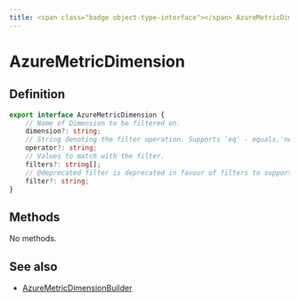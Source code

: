 ```yaml
---
title: <span class="badge object-type-interface"></span> AzureMetricDimension
---
```

# <span class="badge object-type-interface"></span> AzureMetricDimension

## Definition

```typescript
export interface AzureMetricDimension {
	// Name of Dimension to be filtered on.
	dimension?: string;
	// String denoting the filter operation. Supports 'eq' - equals,'ne' - not equals, 'sw' - starts with. Note that some dimensions may not support all operators.
	operator?: string;
	// Values to match with the filter.
	filters?: string[];
	// @deprecated filter is deprecated in favour of filters to support multiselect.
	filter?: string;
}

```
## Methods

No methods.
## See also

 * <span class="badge builder"></span> [AzureMetricDimensionBuilder](./builder-AzureMetricDimensionBuilder.md)
